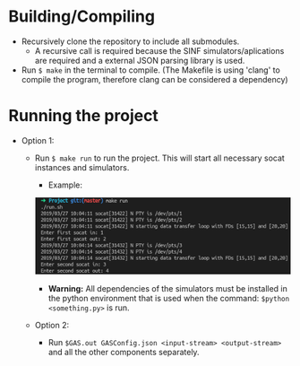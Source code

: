 # Building/Compiling

* Recursively clone the repository to include all submodules.
    * A recursive call is required because the SINF simulators/aplications are required and a external JSON parsing library is used.
* Run `$ make` in the terminal to compile. (The Makefile is using 'clang' to compile the program, therefore clang can be considered a dependency)

# Running the project
* Option 1:
    * Run `$ make run` to run the project. This will start all necessary socat instances and simulators.
        * Example:

        ![make_run_example](make_run_example.png)

        * **Warning:** All dependencies of the simulators must be installed in the python environment that is used when the command: `$python <something.py>` is run.
    
    * Option 2:
        
        * Run `$GAS.out GASConfig.json <input-stream> <output-stream>` and all the other components separately.